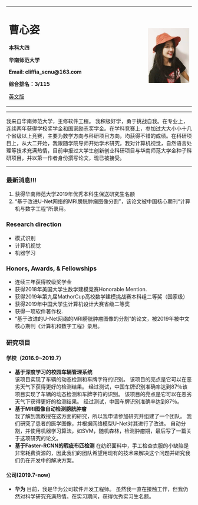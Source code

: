 <div>
<table border="0">
  <tr>
    <td width="75%">
      <h1>曹心姿</h1>
      <p><b>本科大四</b></p>
      <p><b>华南师范大学</b></p>
      <p><b>Email: cliffia_scnu@163.com</b></p>
      <p><b>综合排名：3/115</b></p>
      <p><a href="/index.md">英文版</a></p>
    </td>
    <td width="25%">
      <img src="/caoxinzi.jpg" width="100%">
    </td>
  </tr>
</table>
</div>

---
我来自华南师范大学，主修软件工程。 我积极好学，勇于挑战自我。在专业上，连续两年获得学校奖学金和国家励志奖学金。在学科竞赛上，参加过大大小小十几个省级以上竞赛，主要为数学方向与科研项目方向，均获得不错的成绩。在科研项目上，从大二开始，我跟随学院导师开始学术研究，我对计算机视觉，自然语言处理等技术充满热情，目前申报过大学生创新创业科研项目与华南师范大学金种子科研项目，并以第一作者身份撰写论文，现已被接受。

---

### 最新消息!!!
1. 获得华南师范大学2019年优秀本科生保送研究生名额
2. “基于改进U-Net网络的MRI膀胱肿瘤图像分割”，该论文被中国核心期刊“计算机与数字工程”所录用。

### Research direction
- 模式识别
- 计算机视觉
- 机器学习

### Honors, Awards, & Fellowships
- 连续三年获得校级奖学金
- 获得2018年美国大学生数学建模竞赛Honorable Mention.
- 获得2019年第九届MathorCup高校数学建模挑战赛本科组二等奖（国家级）
- 获得2019年中国大学生计算机设计大赛省级二等奖
- 获得一项软件著作权.
- “基于改进的U-Net网络的MRI膀胱肿瘤图像的分割”的论文，被2019年被中文核心期刊《计算机和数字工程》录用。
### 研究项目
#### 学校（2016.9~2019.7）
- **基于深度学习的校园车辆管理系统**  
该项目实现了车辆的动态检测和车牌字符的识别。 该项目的亮点是它可以在恶劣天气下获得更好的检测结果。 经过测试，中国车牌识别准确率达到87％该项目实现了车辆的动态检测和车牌字符的识别。 该项目的亮点是它可以在恶劣天气下获得更好的检测结果。 经过测试，中国车牌识别准确率达到87％。
- **基于MRI图像自动检测膀胱肿瘤**  
我了解到我教授在这方面的研究，所以我申请参加研究并组建了一个团队。 我们研究了患者的医学图像，并根据网络模型U-Net对其进行了改进。 自动分割，并使用机器学习算法，如SVM，随机森林，检测肿瘤期，最后写了一篇关于这项研究的论文。
- **基于Faster-RCNN的瑕疵布匹检测**
在纺织面料中，手工检查衣服的小缺陷是非常耗费资源的，因此我们的团队希望用现有的技术来解决这个问题并研究我们仍在开发中的解决方案。

#### 公司(2019.7-now)
- **华为**
目前，我是华为公司软件开发工程师。 虽然我一直在接触工作，但我仍然对科学研究充满热情。在实习期间，获得优秀实习生名额。

